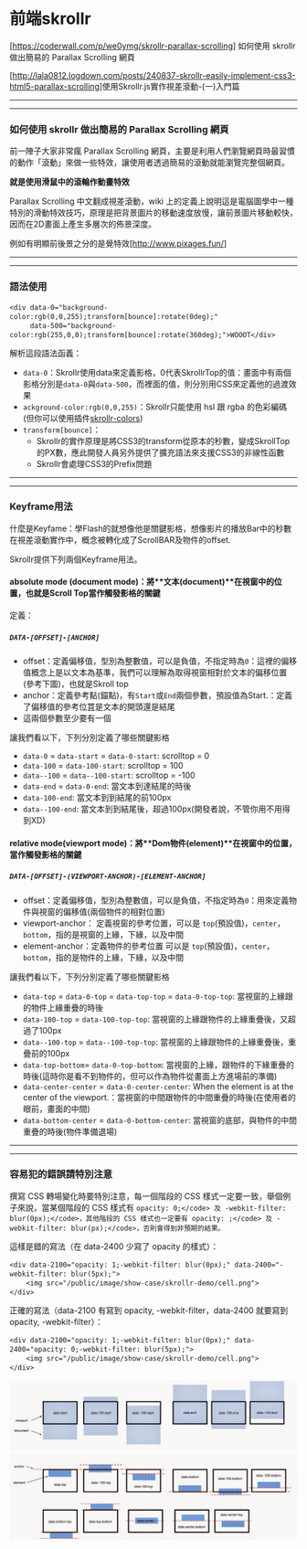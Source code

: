 # 前端skrollr

[<https://coderwall.com/p/we0ymg/skrollr-parallax-scrolling>] 如何使用 skrollr 做出簡易的 Parallax Scrolling 網頁

[<http://lala0812.logdown.com/posts/240837-skrollr-easily-implement-css3-html5-parallax-scrolling>]使用Skrollr.js實作視差滾動-(一)入門篇

----

----

### 如何使用 skrollr 做出簡易的 Parallax Scrolling 網頁

前一陣子大家非常瘋 Parallax Scrolling 網頁，主要是利用人們瀏覽網頁時最習慣的動作「滾動」來做一些特效，讓使用者透過簡易的滾動就能瀏覽完整個網頁。

**就是使用滑鼠中的滾輪作動畫特效**

Parallax Scrolling 中文翻成視差滾動，wiki 上的定義上說明這是電腦圖學中一種特別的滑動特效技巧，原理是把背景圖片的移動速度放慢，讓前景圖片移動較快，因而在2D畫面上產生多層次的佈景深度。

例如有明顯前後景之分的是覺特效[<http://www.pixages.fun/>]

---

---

### 語法使用

```
<div data-0="background-color:rgb(0,0,255);transform[bounce]:rotate(0deg);" 
     data-500="background-color:rgb(255,0,0);transform[bounce]:rotate(360deg);">WOOOT</div>
```

解析這段語法函義：

- `data-0`：Skrollr使用data來定義影格，0代表SkrollrTop的值：畫面中有兩個影格分別是`data-0`與`data-500`，而裡面的值，則分別用CSS來定義他的過渡效果
- `ackground-color:rgb(0,0,255)`：Skrollr只能使用 hsl 跟 rgba 的色彩編碼(但你可以使用插件[skrollr-colors](https://github.com/FezVrasta/skrollr-colors))
- `transform[bounce]`：
  - Skrollr的實作原理是將CSS3的transform從原本的秒數，變成SkrollTop的PX數，應此開發人員另外提供了擴充語法來支援CSS3的非線性函數
  - Skrollr會處理CSS3的Prefix問題

---

---

### Keyframe用法

什麼是Keyfame：學Flash的就想像他是關鍵影格，想像影片的播放Bar中的秒數在視差滾動實作中，概念被轉化成了ScrollBAR及物件的offset.

Skrollr提供下列兩個Keyframe用法。

#### absolute mode (document mode)：將**文本(document)**在視窗中的位置，也就是Scroll Top當作觸發影格的關鍵

定義：

##### `DATA-[OFFSET]-[ANCHOR]`

- offset：定義偏移值，型別為整數值，可以是負值，不指定時為`0`：這裡的偏移值概念上是以文本為基準，我們可以理解為取得視窗相對於文本的偏移位置(參考下圖)，也就是Skroll top
- anchor：定義參考點(錨點)，有`Start`或`End`兩個參數，預設值為Start.：定義了偏移值的參考位罝是文本的開頭還是結尾
- 這兩個參數至少要有一個

讓我們看以下，下列分別定義了哪些關鍵影格

- `data-0` = `data-start` = `data-0-start`: scrolltop = 0
- `data-100` = `data-100-start`: scrolltop = 100
- `data--100` = `data--100-start`: scrolltop = -100
- `data-end` = `data-0-end`: 當文本到達結尾的時後
- `data-100-end`: 當文本到到結尾的前100px
- `data--100-end`: 當文本到到結尾後，超過100px(開發者說，不管你用不用得到XD)



#### relative mode(viewport mode)：將**Dom物件(element)**在視窗中的位置，當作觸發影格的關鍵

##### `DATA-[OFFSET]-(VIEWPORT-ANCHOR)-[ELEMENT-ANCHOR]`

- offset：定義偏移值，型別為整數值，可以是負值，不指定時為`0`：用來定義物件與視窗的偏移值(兩個物件的相對位置)
- viewport-anchor： 定義視窗的參考位置，可以是 `top`(預設值)，`center`，`bottom`，指的是視窗的上緣，下緣，以及中間
- element-anchor：定義物件的參考位置 可以是 `top`(預設值)，`center`，`bottom`，指的是物件的上緣，下緣，以及中間

讓我們看以下，下列分別定義了哪些關鍵影格

- `data-top` = `data-0-top` = `data-top-top` = `data-0-top-top`: 當視窗的上緣跟的物件上緣重疊的時後
- `data-100-top` = `data-100-top-top`: 當視窗的上緣跟物件的上緣重疊後，又超過了100px
- `data--100-top` = `data--100-top-top`: 當視窗的上緣跟物件的上緣重疊後，重疊前的100px
- `data-top-bottom`= `data-0-top-bottom`: 當視窗的上緣，跟物件的下緣重疊的時後(這時你是看不到物件的，但可以作為物件從畫面上方進場前的準備)
- `data-center-center` = `data-0-center-center`: When the element is at the center of the viewport.：當視窗的中間跟物件的中間重疊的時後(在使用者的眼前，畫面的中間)
- `data-bottom-center` = `data-0-bottom-center`: 當視窗的底部，與物件的中間重疊的時後(物件準備退場)





-----

----

### 容易犯的錯誤請特別注意

撰寫 CSS 轉場變化時要特別注意，每一個階段的 CSS 樣式一定要一致，舉個例子來說，當某個階段的 CSS 樣式有 `opacity: 0;</code> 及 -webkit-filter: blur(0px);</code>，其他階段的 CSS 樣式也一定要有 opacity: ;</code> 及 -webkit-filter: blur(px);</code>，否則會得到非預期的結果。`

這樣是錯的寫法（在 data-2400 少寫了 opacity 的樣式）：

```
<div data-2100="opacity: 1;-webkit-filter: blur(0px);" data-2400="-webkit-filter: blur(5px);">
    <img src="/public/image/show-case/skrollr-demo/cell.png">
</div>
```

正確的寫法（data-2100 有寫到 opacity, -webkit-filter，data-2400 就要寫到 opacity, -webkit-filter）：

```
<div data-2100="opacity: 1;-webkit-filter: blur(0px);" data-2400="opacity: 0;-webkit-filter: blur(5px);">
    <img src="/public/image/show-case/skrollr-demo/cell.png">
</div>
```

![image](assets/scroll1.jpg)
![image](assets/scroll3.jpg)
